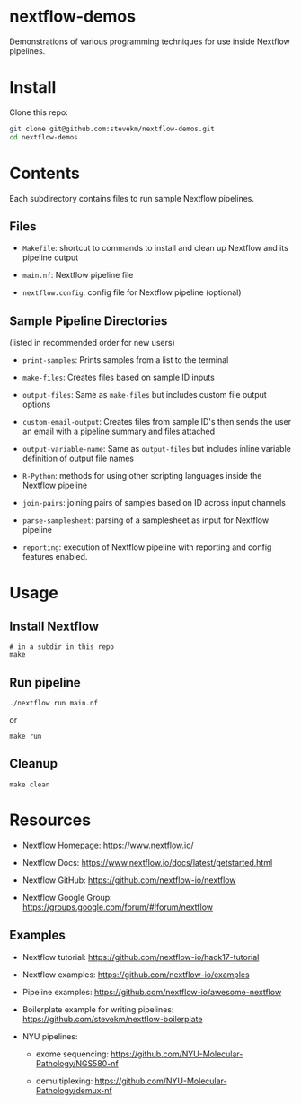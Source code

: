 # nextflow-demos

Demonstrations of various programming techniques for use inside Nextflow pipelines.

# Install

Clone this repo:

```bash
git clone git@github.com:stevekm/nextflow-demos.git
cd nextflow-demos
```

# Contents

Each subdirectory contains files to run sample Nextflow pipelines.

## Files

- `Makefile`: shortcut to commands to install and clean up Nextflow and its pipeline output

- `main.nf`: Nextflow pipeline file

- `nextflow.config`: config file for Nextflow pipeline (optional)

## Sample Pipeline Directories

(listed in recommended order for new users)

- `print-samples`: Prints samples from a list to the terminal

- `make-files`: Creates files based on sample ID inputs

- `output-files`: Same as `make-files` but includes custom file output options

- `custom-email-output`: Creates files from sample ID's then sends the user an email with a pipeline summary and files attached

- `output-variable-name`: Same as `output-files` but includes inline variable definition of output file names

- `R-Python`: methods for using other scripting languages inside the Nextflow pipeline

- `join-pairs`: joining pairs of samples based on ID across input channels

- `parse-samplesheet`: parsing of a samplesheet as input for Nextflow pipeline

- `reporting`: execution of Nextflow pipeline with reporting and config features enabled. 

# Usage

## Install Nextflow

```
# in a subdir in this repo
make
```

## Run pipeline

```
./nextflow run main.nf
```

or

```
make run
```

## Cleanup

```
make clean
```

# Resources

- Nextflow Homepage: https://www.nextflow.io/

- Nextflow Docs: https://www.nextflow.io/docs/latest/getstarted.html

- Nextflow GitHub: https://github.com/nextflow-io/nextflow

- Nextflow Google Group: https://groups.google.com/forum/#!forum/nextflow

## Examples

- Nextflow tutorial: https://github.com/nextflow-io/hack17-tutorial

- Nextflow examples: https://github.com/nextflow-io/examples

- Pipeline examples: https://github.com/nextflow-io/awesome-nextflow

- Boilerplate example for writing pipelines: https://github.com/stevekm/nextflow-boilerplate

- NYU pipelines:

    - exome sequencing: https://github.com/NYU-Molecular-Pathology/NGS580-nf

    - demultiplexing: https://github.com/NYU-Molecular-Pathology/demux-nf
